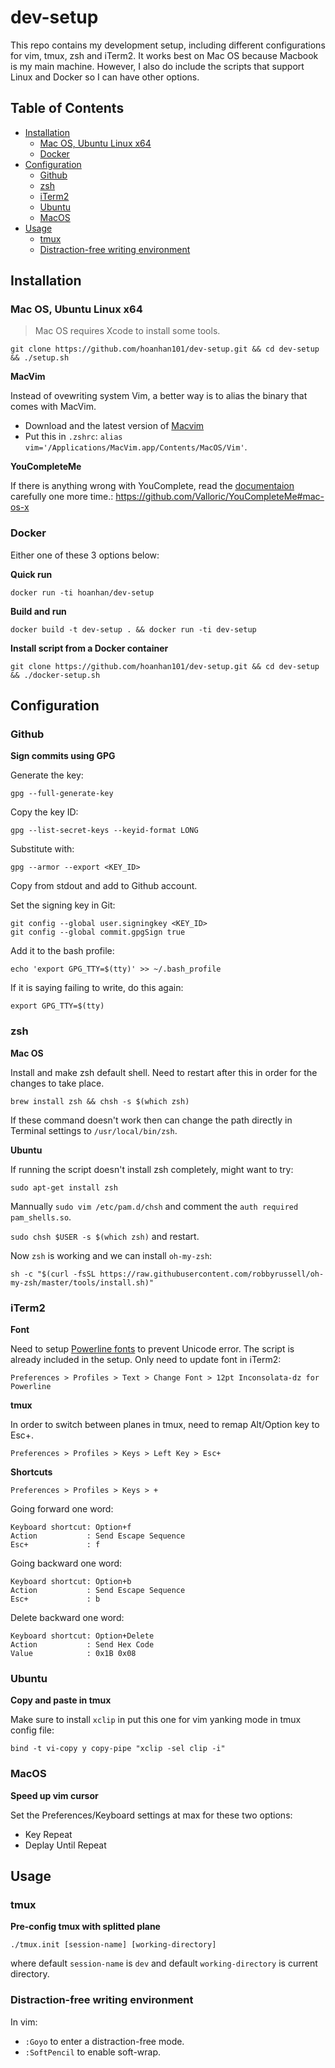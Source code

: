 # dev-setup

This repo contains my development setup, including different configurations for vim, tmux, zsh 
and iTerm2. It works best on Mac OS because Macbook is my main machine. However, I also do include 
the scripts that support Linux and Docker so I can have other options.

## Table of Contents

- [Installation](#installation)
  - [Mac OS, Ubuntu Linux x64](#mac-os-ubuntu-linux-x64)
  - [Docker](#docker)
- [Configuration](#configuration)
  - [Github](#github)
  - [zsh](#zsh)
  - [iTerm2](#iterm2)
  - [Ubuntu](#ubuntu)
  - [MacOS](#macos)
- [Usage](#usage)
  - [tmux](#tmux)
  - [Distraction-free writing environment](#distraction-free-writing-environment)

## Installation 

### Mac OS, Ubuntu Linux x64

> Mac OS requires Xcode to install some tools.

```
git clone https://github.com/hoanhan101/dev-setup.git && cd dev-setup && ./setup.sh
```

**MacVim**

Instead of ovewriting system Vim, a better way is to alias the binary that
comes with MacVim.
- Download and the latest version of [Macvim](https://github.com/macvim-dev/macvim/releases)
- Put this in `.zshrc`: `alias vim='/Applications/MacVim.app/Contents/MacOS/Vim'`.

**YouCompleteMe**

If there is anything wrong with YouComplete, read the [documentaion
](https://github.com/Valloric/YouCompleteMe#mac-os-x) carefully
one more time.: https://github.com/Valloric/YouCompleteMe#mac-os-x

### Docker

Either one of these 3 options below:

**Quick run**

```
docker run -ti hoanhan/dev-setup
```

**Build and run**

```
docker build -t dev-setup . && docker run -ti dev-setup
```

**Install script from a Docker container**

```
git clone https://github.com/hoanhan101/dev-setup.git && cd dev-setup && ./docker-setup.sh
```

## Configuration

### Github

**Sign commits using GPG**

Generate the key:
```
gpg --full-generate-key
```

Copy the key ID:
```
gpg --list-secret-keys --keyid-format LONG
```

Substitute with:
```
gpg --armor --export <KEY_ID>
```

Copy from stdout and add to Github account.

Set the signing key in Git:
```
git config --global user.signingkey <KEY_ID>
git config --global commit.gpgSign true
```

Add it to the bash profile:
```
echo 'export GPG_TTY=$(tty)' >> ~/.bash_profile
```

If it is saying failing to write, do this again:
```
export GPG_TTY=$(tty)
```

### zsh

**Mac OS**

Install and make zsh default shell. Need to restart after this in order for the changes to take place.

```
brew install zsh && chsh -s $(which zsh)
```

If these command doesn't work then can change the path directly in Terminal settings to `/usr/local/bin/zsh`.

**Ubuntu**

If running the script doesn't install zsh completely, might want to try:

```
sudo apt-get install zsh
```

Mannually `sudo vim /etc/pam.d/chsh` and comment the `auth required pam_shells.so`.

`sudo chsh $USER -s $(which zsh)` and restart.

Now `zsh` is working and we can install `oh-my-zsh`:

```
sh -c "$(curl -fsSL https://raw.githubusercontent.com/robbyrussell/oh-my-zsh/master/tools/install.sh)"
```

### iTerm2

**Font**

Need to setup [Powerline fonts](https://github.com/powerline/fonts) to prevent Unicode error.
The script is already included in the setup. Only need to update font in iTerm2:

```
Preferences > Profiles > Text > Change Font > 12pt Inconsolata-dz for Powerline
```

**tmux**

In order to switch between planes in tmux, need to remap Alt/Option key to Esc+.

```
Preferences > Profiles > Keys > Left Key > Esc+
```

**Shortcuts**

```
Preferences > Profiles > Keys > +
```

Going forward one word:

```
Keyboard shortcut: Option+f
Action           : Send Escape Sequence
Esc+             : f
```

Going backward one word:

```
Keyboard shortcut: Option+b
Action           : Send Escape Sequence
Esc+             : b
```

Delete backward one word:

```
Keyboard shortcut: Option+Delete
Action           : Send Hex Code 
Value            : 0x1B 0x08
```

### Ubuntu

**Copy and paste in tmux**

Make sure to install `xclip` in put this one for vim yanking mode in tmux config
file:

```
bind -t vi-copy y copy-pipe "xclip -sel clip -i"
```

### MacOS

**Speed up vim cursor**

Set the Preferences/Keyboard settings at max for these two options:
- Key Repeat
- Deplay Until Repeat

## Usage

### tmux

**Pre-config tmux with splitted plane**

```
./tmux.init [session-name] [working-directory]
```
where default `session-name` is `dev` and default `working-directory` is current directory.

### Distraction-free writing environment

In vim:
- `:Goyo` to enter a distraction-free mode.
- `:SoftPencil` to enable soft-wrap.
